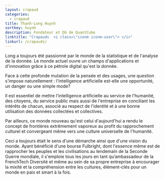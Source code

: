 ```yaml
---
layout: crapaud
categories:
  - crapaud
title: Thanh-Long Huynh
sortkey: huynh
description: Fondateur et DG de QuantCube
linktitle: "Crapauds  <i class=\"iconm iconm-user\"> </i>"
linkurl: /crapauds/
---
```


Long a toujours été passionné par le monde de la statistique et de l'analyse de la donnée. Le monde actuel ouvre un champs d'applications et d'innovation grâce à ce pétrole digital qu'est la donnée. 

Face à cette profonde mutation de la pensée et des usages, une question s'impose naturellement : l'intelligence artificielle est-elle une opportunité, un danger ou une simple mode? 

Il est essentiel de mettre l'intelligence artificielle au service de l'humanité, des citoyens, du service public mais aussi de l'entreprise en conciliant les intérêts de chacun, associé au respect de l'identité et à une bonne utilisation des données collectées et collectives. 

Par ailleurs, ce monde nouveau qu'est celui d'aujourd'hui a rendu le concept de frontières extrêmement vaporeux au profit du rapprochement culturel et convergeant même vers une culture universelle de l'humanité. 

Ceci a toujours était le sens d'une démarche ainsi que d'une vision du monde. Ayant bénéficié d'une bourse Fulbright, dont l'essence même est de rapprocher les peuples et les civilisations au lendemain de la Seconde Guerre mondiale, il s'emploie tous les jours en tant qu’ambassadeur de la FrenchTech Diversité et même au sein de sa propre entreprise à encourager la mixité et la compréhension entre les cultures, élément-clés pour un monde en paix et smart à la fois.

